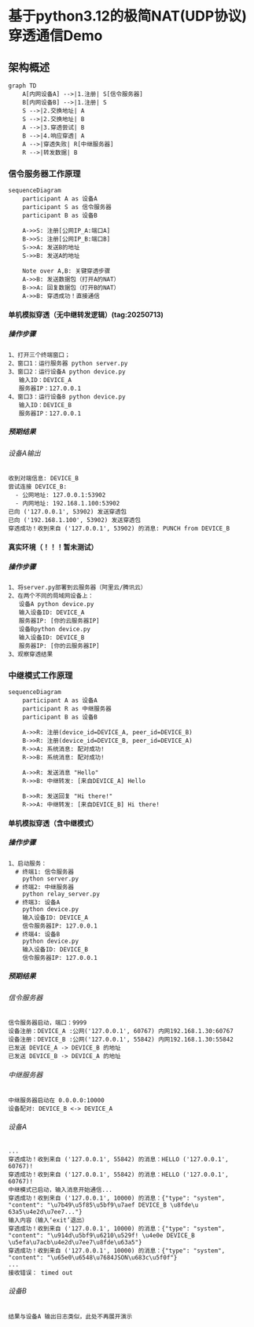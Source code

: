 # 基于python3.12的极简NAT(UDP协议)穿透通信Demo

## 架构概述
```mermaid
graph TD
    A[内网设备A] -->|1.注册| S[信令服务器]
    B[内网设备B] -->|1.注册| S
    S -->|2.交换地址| A
    S -->|2.交换地址| B
    A -->|3.穿透尝试| B
    B -->|4.响应穿透| A
    A -->|穿透失败| R[中继服务器]
    R -->|转发数据| B
```
### 信令服务器工作原理
```mermaid
sequenceDiagram
    participant A as 设备A
    participant S as 信令服务器
    participant B as 设备B
    
    A->>S: 注册[公网IP_A:端口A]
    B->>S: 注册[公网IP_B:端口B]
    S->>A: 发送B的地址
    S->>B: 发送A的地址
    
    Note over A,B: 关键穿透步骤
    A->>B: 发送数据包（打开A的NAT）
    B->>A: 回复数据包（打开B的NAT）
    A->>B: 穿透成功！直接通信
```
#### 单机模拟穿透（无中继转发逻辑）(tag:20250713)
##### 操作步骤
    1、打开三个终端窗口；
    2、窗口1：运行服务器 python server.py
    3、窗口2：运行设备A python device.py
       输入ID：DEVICE_A
       服务器IP：127.0.0.1
    4、窗口3：运行设备B python device.py
       输入ID：DEVICE_B
       服务器IP：127.0.0.1
##### 预期结果
###### 设备A输出
    收到对端信息: DEVICE_B
    尝试连接 DEVICE_B:
      - 公网地址: 127.0.0.1:53902
      - 内网地址: 192.168.1.100:53902
    已向 ('127.0.0.1', 53902) 发送穿透包
    已向 ('192.168.1.100', 53902) 发送穿透包
    穿透成功！收到来自 ('127.0.0.1', 53902) 的消息: PUNCH from DEVICE_B

#### 真实环境（！！！暂未测试）
##### 操作步骤
    1、将server.py部署到云服务器（阿里云/腾讯云）
    2、在两个不同的局域网设备上：
       设备A python device.py
       输入设备ID: DEVICE_A  
       服务器IP: [你的云服务器IP]
       设备Bpython device.py
       输入设备ID: DEVICE_B  
       服务器IP: [你的云服务器IP] 
    3、观察穿透结果



### 中继模式工作原理
```mermaid
sequenceDiagram
    participant A as 设备A
    participant R as 中继服务器
    participant B as 设备B
    
    A->>R: 注册(device_id=DEVICE_A, peer_id=DEVICE_B)
    B->>R: 注册(device_id=DEVICE_B, peer_id=DEVICE_A)
    R->>A: 系统消息: 配对成功!
    R->>B: 系统消息: 配对成功!
    
    A->>R: 发送消息 "Hello"
    R->>B: 中继转发: [来自DEVICE_A] Hello
    
    B->>R: 发送回复 "Hi there!"
    R->>A: 中继转发: [来自DEVICE_B] Hi there!
```
#### 单机模拟穿透（含中继模式）
##### 操作步骤
    1、启动服务：
      # 终端1: 信令服务器
        python server.py
      # 终端2: 中继服务器
        python relay_server.py
      # 终端3: 设备A
        python device.py
        输入设备ID: DEVICE_A
        信令服务器IP: 127.0.0.1
      # 终端4: 设备B
        python device.py
        输入设备ID: DEVICE_B
        信令服务器IP: 127.0.0.1
##### 预期结果
###### 信令服务器
    信令服务器启动，端口：9999
    设备注册：DEVICE_A :公网('127.0.0.1', 60767) 内网192.168.1.30:60767
    设备注册：DEVICE_B :公网('127.0.0.1', 55842) 内网192.168.1.30:55842
    已发送 DEVICE_A -> DEVICE_B 的地址
    已发送 DEVICE_B -> DEVICE_A 的地址
###### 中继服务器
    中继服务器启动在 0.0.0.0:10000
    设备配对: DEVICE_B <-> DEVICE_A
###### 设备A
    ...
    穿透成功！收到来自 ('127.0.0.1', 55842) 的消息：HELLO ('127.0.0.1', 60767)!
    穿透成功！收到来自 ('127.0.0.1', 55842) 的消息：HELLO ('127.0.0.1', 60767)!
    中继模式已启动，输入消息开始通信...  
    穿透成功！收到来自 ('127.0.0.1', 10000) 的消息：{"type": "system", "content": "\u7b49\u5f85\u5bf9\u7aef DEVICE_B \u8fde\u
    63a5\u4e2d\u7ee7..."}
    输入内容（输入‘exit’退出）
    穿透成功！收到来自 ('127.0.0.1', 10000) 的消息：{"type": "system", "content": "\u914d\u5bf9\u6210\u529f! \u4e0e DEVICE_B
    \u5efa\u7acb\u4e2d\u7ee7\u8fde\u63a5"}
    穿透成功！收到来自 ('127.0.0.1', 10000) 的消息：{"type": "system", "content": "\u65e0\u6548\u7684JSON\u683c\u5f0f"}
    ...    
    接收错误： timed out
###### 设备B
    结果与设备A 输出日志类似，此处不再展开演示

